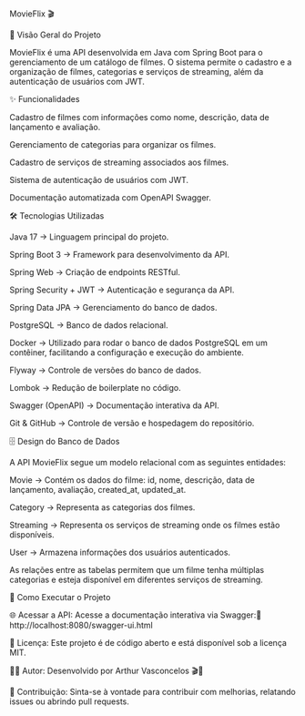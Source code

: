 MovieFlix 🎬

📌 Visão Geral do Projeto

MovieFlix é uma API desenvolvida em Java com Spring Boot para o gerenciamento de um catálogo de filmes.
O sistema permite o cadastro e a organização de filmes, categorias e serviços de streaming, além da autenticação de usuários com JWT.

✨ Funcionalidades

Cadastro de filmes com informações como nome, descrição, data de lançamento e avaliação.

Gerenciamento de categorias para organizar os filmes.

Cadastro de serviços de streaming associados aos filmes.

Sistema de autenticação de usuários com JWT.

Documentação automatizada com OpenAPI Swagger.

🛠️ Tecnologias Utilizadas

Java 17 → Linguagem principal do projeto.

Spring Boot 3 → Framework para desenvolvimento da API.

Spring Web → Criação de endpoints RESTful.

Spring Security + JWT → Autenticação e segurança da API.

Spring Data JPA → Gerenciamento do banco de dados.

PostgreSQL → Banco de dados relacional.

Docker → Utilizado para rodar o banco de dados PostgreSQL em um contêiner, facilitando a configuração e execução do ambiente.

Flyway → Controle de versões do banco de dados.

Lombok → Redução de boilerplate no código.

Swagger (OpenAPI) → Documentação interativa da API.

Git & GitHub → Controle de versão e hospedagem do repositório.

🗄️ Design do Banco de Dados

A API MovieFlix segue um modelo relacional com as seguintes entidades:

Movie → Contém os dados do filme: id, nome, descrição, data de lançamento, avaliação, created_at, updated_at.

Category → Representa as categorias dos filmes.

Streaming → Representa os serviços de streaming onde os filmes estão disponíveis.

User → Armazena informações dos usuários autenticados.

As relações entre as tabelas permitem que um filme tenha múltiplas categorias e esteja disponível em diferentes serviços de streaming.

🚀 Como Executar o Projeto

🌐 Acessar a API: Acesse a documentação interativa via Swagger:🔗 http://localhost:8080/swagger-ui.html

📜 Licença: Este projeto é de código aberto e está disponível sob a licença MIT.

👨‍💻 Autor: Desenvolvido por Arthur Vasconcelos 🎬🚀

🤝 Contribuição: Sinta-se à vontade para contribuir com melhorias, relatando issues ou abrindo pull requests.
